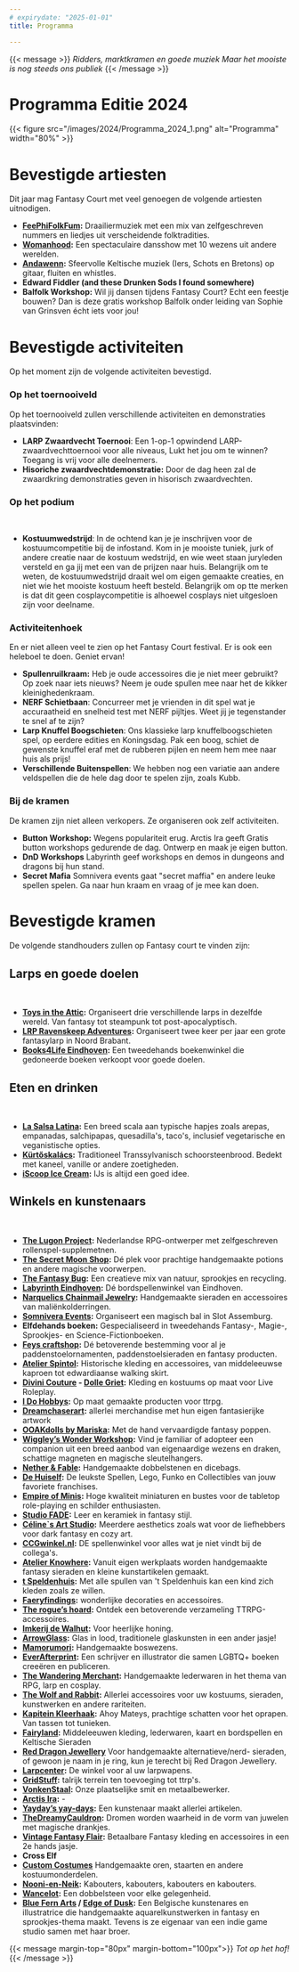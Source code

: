 ```yaml
---
# expirydate: "2025-01-01"
title: Programma

---
```


{{< message >}}
 _Ridders, marktkramen en goede muziek_
_Maar het mooiste is nog steeds ons publiek_
{{< /message >}}

# Programma Editie 2024
{{< figure src="/images/2024/Programma_2024_1.png" alt="Programma" width="80%" >}}

# Bevestigde artiesten
Dit jaar mag Fantasy Court met veel genoegen de volgende artiesten uitnodigen.
- **[FeePhiFolkFum](https://www.youtube.com/@FeePhiFolkFum/playlists):** Draailiermuziek met een mix van zelfgeschreven nummers en liedjes uit verscheidende folktradities.
- **[Womanhood](https://www.facebook.com/WOMANHOODpe):** Een spectaculaire dansshow met 10 wezens uit andere werelden.
- **[Andawenn](https://www.facebook.com/Andawenn):**  Sfeervolle Keltische muziek (Iers, Schots en Bretons) op gitaar, fluiten en whistles.
- **Edward Fiddler (and these Drunken Sods I found somewhere)** 
- **Balfolk Workshop:** Wil jij dansen tijdens Fantasy Court? Echt een feestje bouwen? Dan is deze gratis workshop Balfolk onder leiding van Sophie van Grinsven écht iets voor jou!

# Bevestigde activiteiten
Op het moment zijn de volgende activiteiten bevestigd.
### Op het toernooiveld
Op het toernooiveld zullen verschillende activiteiten en demonstraties plaatsvinden:
- **LARP Zwaardvecht Toernooi**: Een 1-op-1 opwindend LARP-zwaardvechttoernooi voor alle niveaus, Lukt het jou om te winnen? Toegang is vrij voor alle deelnemers.
- **Hisoriche zwaardvechtdemonstratie:** Door de dag heen zal de zwaardkring demonstraties geven in hisorisch zwaardvechten. 

### Op het podium
&nbsp; 
 -	**️‍Kostuumwedstrijd**: In de ochtend kan je je inschrijven voor de kostuumcompetitie bij de infostand. Kom in je mooiste tuniek, jurk of andere creatie naar de kostuum wedstrijd, en wie weet staan juryleden versteld en ga jij met een van de prijzen naar huis. Belangrijk om te weten, de kostuumwedstrijd draait wel om eigen gemaakte creaties, en niet wie het mooiste kostuum heeft besteld. Belangrijk om op tte merken is dat dit geen cosplaycompetitie is alhoewel cosplays niet uitgesloen zijn voor deelname.

### Activiteitenhoek
En er niet alleen veel te zien op het Fantasy Court festival. Er is ook een heleboel te doen. Geniet ervan!
- **Spullenruilkraam:** Heb je oude accessoires die je niet meer gebruikt? Op zoek naar iets nieuws? Neem je oude spullen mee naar het de kikker kleinighedenkraam.
- **NERF Schietbaan**: Concurreer met je vrienden in dit spel wat je accuraatheid en snelheid test met NERF pijltjes. Weet jij je tegenstander te snel af te zijn?
- **Larp Knuffel Boogschieten**: Ons klassieke larp knuffelboogschieten spel, op eerdere edities en Koningsdag. Pak een boog, schiet de gewenste knuffel eraf met de rubberen pijlen en neem hem mee naar huis als prijs!
- **Verschillende Buitenspellen**: We hebben nog een variatie aan andere veldspellen die de hele dag door te spelen zijn, zoals Kubb.

### Bij de kramen
De kramen zijn niet alleen verkopers. Ze organiseren ook zelf activiteiten.
- **Button Workshop:** Wegens populariteit erug. Arctis Ira geeft Gratis button workshops gedurende de dag. Ontwerp en maak je eigen button. 
- **DnD Workshops** Labyrinth geef workshops en demos in dungeons and dragons bij hun stand. 
- **Secret Mafia** Somnivera events gaat "secret maffia" en andere leuke spellen spelen. Ga naar hun kraam en vraag of je mee kan doen.

# Bevestigde kramen
De volgende standhouders zullen op Fantasy court te vinden zijn: 

## Larps en goede doelen
&nbsp; 
- **[Toys in the Attic](toysintheattic.nl):** Organiseert drie verschillende larps in dezelfde wereld. Van fantasy tot steampunk tot post-apocalyptisch. 
- **[LRP Ravenskeep Adventures](https://ravenskeep.nl):** Organiseert twee keer per jaar een grote fantasylarp in Noord Brabant.
- **[Books4Life Eindhoven](https://www.books4life-eindhoven.nl):** Een tweedehands boekenwinkel die gedoneerde boeken verkoopt voor goede doelen. 

## Eten en drinken
&nbsp;
- **[La Salsa Latina](lasalsalatina.nl):** Een breed scala aan typische hapjes zoals arepas, empanadas, salchipapas, quesadilla's, taco's, inclusief vegetarische en veganistische opties.
- **[Kürtőskalács](https://www.schoorsteenbrood.nl/):** Traditioneel Transsylvanisch schoorsteenbrood. Bedekt met kaneel, vanille or andere zoetigheden. 
- **[iScoop Ice Cream](iScoop.nl):**  IJs is altijd een goed idee.


## Winkels en kunstenaars
&nbsp;
- **[The Lugon Project](https://www.instagram.com/thelugonproject/):** Nederlandse RPG-ontwerper met zelfgeschreven rollenspel-supplemetnen.
- **[The Secret Moon Shop](https://www.etsy.com/shop/TheSecretMoonShop):**  Dé plek voor prachtige handgemaakte potions en andere magische voorwerpen. 
- **[The Fantasy Bug](https://www.thefantasybug.nl/):**  Een creatieve mix van natuur, sprookjes en recycling.
- **[Labyrinth Eindhoven](https://labyrinth040.nl/):** Dé bordspellenwinkel van Eindhoven.
- **[Narquelics Chainmail Jewelry](https://www.narquelics.com/):** Handgemaakte sieraden en accessoires van maliënkolderringen.
- **[Somnivera Events](www.somnivera-events.nl):** Organiseert een magisch bal in Slot Assemburg.
- **Elfdehands boeken:** Gespecialiseerd in tweedehands Fantasy-, Magie-, Sprookjes- en Science-Fictionboeken.
- **[Feys craftshop](https://www.feyscraftshop.nl/):** Dé betoverende bestemming voor al je paddenstoelornamenten, paddenstoelsieraden en fantasy producten.
- **[Atelier Spintol](https://www.facebook.com/AtelierSpintol/):** Historische kleding en accessoires, van middeleeuwse kaproen tot edwardiaanse walking skirt.
- **[Divini Couture](https://divinicouture.com/) - [Dolle Griet](https://www.dolle-griet.nl/):** Kleding en kostuums op maat voor Live Roleplay.
- **[I Do Hobbys](https://idohobbys.com/):** Op maat gemaakte producten voor ttrpg.
- **[Dreamchaserart](https://dreamchasergallery.com/):** allerlei merchandise met hun eigen fantasierijke artwork
- **[OOAKdolls by Mariska](https://ooakdolls.nl/):** Met de hand vervaardigde fantasy poppen.
- **[Wiggley’s Wonder Workshop](https://wiggleyswonderworkshop.com/):** Vind je familiar of adopteer een companion uit een breed aanbod van eigenaardige wezens en draken, schattige magneten en magische sleutelhangers.
- **[Nether & Fable](https://netherandfable.com/):** Handgemaakte dobbelstenen en dicebags.
- **[De Huiself](https://dehuiself.nl/):** De leukste Spellen, Lego, Funko en Collectibles van jouw favoriete franchises.
- **[Empire of Minis](https://empireofminis.com/nl):** Hoge kwaliteit miniaturen en bustes voor de tabletop role-playing en schilder enthusiasten.
- **[Studio FADE](https://www.studiofade.nl/):** Leer en keramiek in fantasy stijl.
- **[Céline`s Art Studio](https://celinevu.nl/):**  Meerdere aesthetics zoals wat voor de liefhebbers voor dark fantasy en cozy art.
- **[CCGwinkel.nl](CCGwinkel.nl):**  DE spellenwinkel voor alles wat je niet vindt bij de collega's.
- **[Atelier Knowhere](https://www.instagram.com/atelier_knowhere/):** Vanuit eigen werkplaats worden handgemaakte fantasy sieraden en kleine kunstartikelen gemaakt.
- **[t Speldenhuis](https://t-speldenhuis.nl/):** Met alle spullen van 't Speldenhuis kan een kind zich kleden zoals ze willen.
- **[Faeryfindings](https://www.faeryfindings.com/):** wonderlijke decoraties en accessoires.
- **[The rogue’s hoard](https://www.the-rogues-hoard.com/products):** Ontdek een betoverende verzameling TTRPG-accessoires.
- **[Imkerij de Walhut](https://www.imkerijdewalhut.nl/):** Voor heerlijke honing. 
- **[ArrowGlass](https://www.arrowglass-atelier.com/):** Glas in lood, traditionele glaskunsten in een ander jasje!
- **[Mamorumori](https://mamorumori.com/):** Handgemaakte boswezens.
- **[EverAfterprint](https://everafterprint.com):** Een schrijver en illustrator die samen LGBTQ+ boeken creeëren en publiceren.
- **[The Wandering Merchant](https://thewanderingmerchant.nl/):** Handgemaakte lederwaren in het thema van RPG, larp en cosplay.
- **[The Wolf and Rabbit](http://www.thewolfandrabbit.com/):** Allerlei accessoires voor uw kostuums, sieraden, kunstwerken en andere rariteiten.
- **[Kapitein Kleerhaak](https://kapitein-kleerhaak.sumupstore.com/):** Ahoy Mateys, prachtige schatten voor het oprapen. Van tassen tot tunieken.
- **[Fairyland](https://www.fairyland.nl/):** Middeleeuwen kleding, lederwaren, kaart en bordspellen en Keltische Sieraden
- **[Red Dragon Jewellery](https://www.facebook.com/people/Red-Dragon-Jewellery/100064107270660/)** Voor handgemaakte alternatieve/nerd- sieraden, of gewoon je naam in je ring, kun je terecht bij Red Dragon Jewellery.
- **[Larpcenter](https://www.larpcenter.nl/):** De winkel voor al uw larpwapens.
- **[GridStuff](https://www.gridstuff.nl/):** talrijk terrein ten toevoeging tot ttrp's.
- **[VonkenStaal](https://www.etsy.com/nl/shop/Vonkenstaal):** Onze plaatselijke smit en metaalbewerker.
- **[Arctis Ira](https://www.instagram.com/arctis_ira/):** -
- **[Yayday’s yay-days](https://www.instagram.com/life_is_art_apparently?igsh=YXE1ejhvb2drYzJl):** Een kunstenaar maakt allerlei artikelen. 
- **[TheDreamyCauldron](https://www.etsy.com/shop/TheDreamyCauldron):** Dromen worden waarheid in de vorm van juwelen met magische drankjes.
- **[Vintage Fantasy Flair](https://www.facebook.com/vintagefantasyflair):** Betaalbare Fantasy kleding en accessoires in een 2e hands jasje.
- **Cross Elf**
- **[Custom Costumes](customcostumes.nl)** Handgemaakte oren, staarten en andere kostuumonderdelen.
- **[Nooni-en-Neik](https://www.nooni-en-neik.nl/):** Kabouters, kabouters, kabouters en kabouters.
- **[Wancelot](wancelot.nl):** Een dobbelsteen voor elke gelegenheid.
- **[Blue Fern Arts](https://www.bluefernarts.com/) / [Edge of Dusk](https://edgeofdusk.com/):**  Een Belgische kunstenares en illustratrice die handgemaakte aquarelkunstwerken in fantasy en sprookjes-thema maakt. Tevens is ze eigenaar van een indie game studio samen met haar broer.


{{< message margin-top="80px" margin-bottom="100px">}}
_Tot op het hof!_
{{< /message >}}
